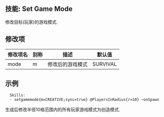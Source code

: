 技能: Set Game Mode 
--------------------------

修改目标(玩家)的游戏模式.

修改项
----------

| 修改项名 | 别称    | 描述                                                                                                    | 默认值 |
|-----------|------------|----------------------------------------------------------------------------------------------------------------|---------------|
| mode      | m       | 修改后的游戏模式 | SURVIVAL      |

示例
--------

      Skills:
      - setgamemode{m=CREATIVE;sync=true} @PlayersInRadius{r=10} ~onSpawn

生成后修改半径10格范围内的所有玩家游戏模式为创造模式.
